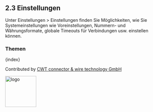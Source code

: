 ## 2.3 Einstellungen

Unter Einstellungen > Einstellungen finden Sie Möglichkeiten, wie Sie Systemeinstellungen wie Voreinstellungen, Nummern- und Währungsformate, globale Timeouts für Verbindungen usw. einstellen können.

### Themen

{index}

Contributed by <A HREF="http://www.cwt-kabel.de">CWT connector & wire technology GmbH</A>

<A HREF="http://www.cwt-kabel.de"><IMG alt="logo" src="http://www.cwt-assembly.com/sites/all/images/logo.png" height=100></A>
